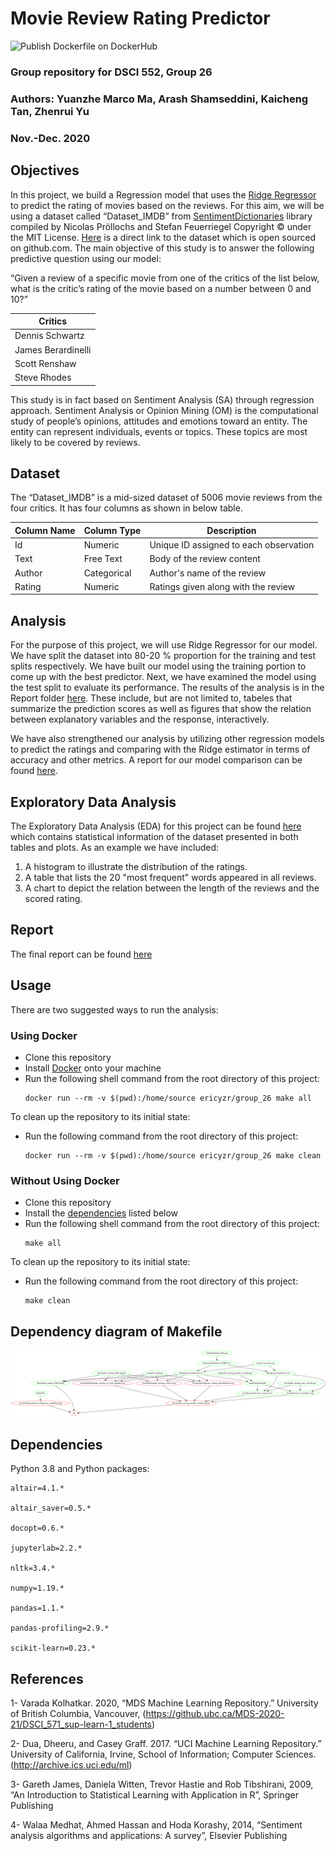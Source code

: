 # Movie Review Rating Predictor

![Publish Dockerfile on DockerHub](https://github.com/UBC-MDS/group_26/workflows/Publish%20Dockerfile%20on%20DockerHub/badge.svg)

### Group repository for DSCI 552, Group 26
### Authors: Yuanzhe Marco Ma, Arash Shamseddini, Kaicheng Tan, Zhenrui Yu
### Nov.-Dec. 2020

## Objectives
In this project, we build a Regression model that uses the [Ridge Regressor](https://scikit-learn.org/stable/modules/generated/sklearn.linear_model.Ridge.html) to predict the rating of movies based on the reviews. For this aim, we will be using a dataset called “Dataset_IMDB” from [SentimentDictionaries](https://github.com/nproellochs/SentimentDictionaries) library compiled by Nicolas Pröllochs and Stefan Feuerriegel Copyright © under the MIT License. [Here](https://github.com/nproellochs/SentimentDictionaries/blob/master/Dataset_IMDB.csv) is a direct link to the dataset which is open sourced on github.com.
The main objective of this study is to answer the following predictive question using our model:


“Given a review of a specific movie from one of the critics of the list below, what is the critic’s rating of the movie based on a number between 0 and 10?”

| Critics   |       
|----------|
| Dennis Schwartz |  
| James Berardinelli |   
| Scott Renshaw | 
| Steve Rhodes | 

This study is in fact based on Sentiment Analysis (SA) through regression approach. Sentiment Analysis or Opinion Mining (OM) is the computational study of people’s opinions, attitudes and emotions toward an entity. The entity can represent individuals, events or topics. These topics are most likely to be covered by reviews.

## Dataset
The “Dataset_IMDB” is a mid-sized dataset of 5006 movie reviews from the four critics. It has four columns as shown in below table.

|  Column Name	 | Column Type	 |  Description |  
|---|---|---|
|  Id |  Numeric | Unique ID assigned to each observation|
|   Text|  Free Text	 | Body of the review content|
|  Author | Categorical  | Author's name of the review|
|  Rating | Numeric  | Ratings given along with the review|


## Analysis
For the purpose of this project, we will use Ridge Regressor for our model. We have split the dataset into 80-20 % proportion for the training and test splits respectively. We have built our model using the training portion to come up with the best predictor. Next, we have examined the model using the test split to evaluate its performance. The results of the analysis is in the Report folder [here](https://github.com/UBC-MDS/group_26). These include, but are not limited to, tabeles that summarize the prediction scores as well as figures that show the relation between explanatory variables and the response, interactively.

We have also strengthened our analysis by utilizing other regression models to predict the ratings and comparing with the Ridge estimator in terms of accuracy and other metrics. A report for our model comparison can be found [here](https://ubc-mds.github.io/group_26/doc/model_comparison.html).

## Exploratory Data Analysis
The Exploratory Data Analysis (EDA) for this project can be found [here](https://ubc-mds.github.io/group_26/doc/imdb_rating_EDA.html) which contains statistical information of the dataset presented in both tables and plots. As an example we have included:

1. A histogram to illustrate the distribution of the ratings.
2. A table that lists the 20 "most frequent" words appeared in all reviews.
3. A chart to depict the relation between the length of the reviews and the scored rating.

## Report
The final report can be found [here](https://ubc-mds.github.io/group_26/doc/imdb_rating_predict_report.html)

## Usage
There are two suggested ways to run the analysis:

### Using Docker
- Clone this repository
- Install [Docker](https://www.docker.com/get-started) onto your machine
- Run the following shell command from the root directory of this project:
  ```shell
  docker run --rm -v $(pwd):/home/source ericyzr/group_26 make all
  ```

To clean up the repository to its initial state:
- Run the following command from the root directory of this project:
  ```shell
  docker run --rm -v $(pwd):/home/source ericyzr/group_26 make clean
  ```

### Without Using Docker
- Clone this repository
- Install the [dependencies](#dependencies) listed below
- Run the following shell command from the root directory of this project:
  ```shell
  make all
  ```

To clean up the repository to its initial state:
- Run the following command from the root directory of this project:
  ```shell
  make clean
  ```

## Dependency diagram of Makefile
![Dependency diagram of the Makefile](results/dependency_diagram_makefile.png)

## Dependencies
Python 3.8 and Python packages:
```
altair=4.1.*

altair_saver=0.5.*

docopt=0.6.*

jupyterlab=2.2.*

nltk=3.4.*

numpy=1.19.*

pandas=1.1.*

pandas-profiling=2.9.*

scikit-learn=0.23.*
```

## References
1- Varada Kolhatkar. 2020, “MDS Machine Learning Repository.” University of British Columbia, Vancouver, (https://github.ubc.ca/MDS-2020-21/DSCI_571_sup-learn-1_students)

2- Dua, Dheeru, and Casey Graff. 2017. “UCI Machine Learning Repository.” University of California, Irvine, School of Information; Computer Sciences. (http://archive.ics.uci.edu/ml)

3- Gareth James, Daniela Witten, Trevor Hastie and Rob Tibshirani, 2009, “An Introduction to Statistical Learning with Application in R”, Springer Publishing

4- Walaa Medhat, Ahmed Hassan and Hoda Korashy, 2014, “Sentiment analysis algorithms and applications: A survey”, Elsevier Publishing
